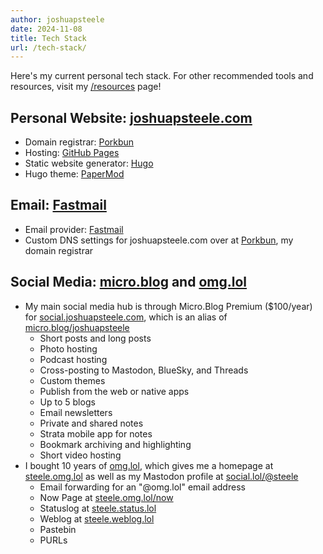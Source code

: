 ```yaml
---
author: joshuapsteele
date: 2024-11-08
title: Tech Stack
url: /tech-stack/
---
```


Here's my current personal tech stack. For other recommended tools and resources, visit my [/resources](/resources) page!

## Personal Website: [joshuapsteele.com](/)

- Domain registrar: [Porkbun](https://porkbun.com/)
- Hosting: [GitHub Pages](https://github.com/joshuapsteele/joshuapsteele.github.io)
- Static website generator: [Hugo](https://gohugo.io/)
- Hugo theme: [PaperMod](https://github.com/adityatelange/hugo-PaperMod)

## Email: [Fastmail](https://fastmail.com)

- Email provider: [Fastmail](https://fastmail.com)
- Custom DNS settings for joshuapsteele.com over at [Porkbun](https://porkbun.com/), my domain registrar

## Social Media: [micro.blog](https://micro.blog/) and [omg.lol](https://omg.lol)

- My main social media hub is through Micro.Blog Premium ($100/year) for [social.joshuapsteele.com](https://social.joshuapsteele.com), which is an alias of [micro.blog/joshuapsteele](https://micro.blog/joshuapsteele)
    - Short posts and long posts
    - Photo hosting
    - Podcast hosting
    - Cross-posting to Mastodon, BlueSky, and Threads
    - Custom themes
    - Publish from the web or native apps
    - Up to 5 blogs
    - Email newsletters
    - Private and shared notes
    - Strata mobile app for notes
    - Bookmark archiving and highlighting
    - Short video hosting
- I bought 10 years of [omg.lol](https://omg.lol), which gives me a homepage at [steele.omg.lol](https://steele.omg.lol) as well as my Mastodon profile at [social.lol/@steele](https://social.lol/@steele)
    - Email forwarding for an "@omg.lol" email address
    - Now Page at [steele.omg.lol/now](https://steele.omg.lol/now)
    - Statuslog at [steele.status.lol](https://steele.status.lol/)
    - Weblog at [steele.weblog.lol](https://steele.weblog.lol/)
    - Pastebin
    - PURLs
